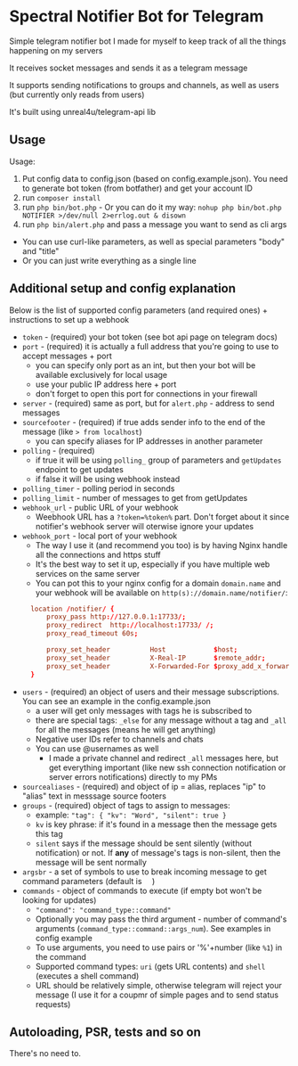 # Spectral Notifier Bot for Telegram

Simple telegram notifier bot I made for myself to keep track of all the things happening on my servers

It receives socket messages and sends it as a telegram message

It supports sending notifications to groups and channels, as well as users (but currently only reads from users)

It's built using unreal4u/telegram-api lib

## Usage

Usage:
1. Put config data to config.json (based on config.example.json). You need to generate bot token (from botfather) and get your account ID
2. run `composer install`
3. run `php bin/bot.php` - Or you can do it my way: `nohup php bin/bot.php NOTIFIER >/dev/null 2>errlog.out & disown`
4. run `php bin/alert.php` and pass a message you want to send as cli args
  * You can use curl-like parameters, as well as special parameters "body" and "title"
  * Or you can just write everything as a single line

## Additional setup and config explanation

Below is the list of supported config parameters (and required ones) + instructions to set up a webhook

* `token` - (required) your bot token (see bot api page on telegram docs)
* `port` - (required) it is actually a full address that you're going to use to accept messages + port 
  * you can specify only port as an int, but then your bot will be available exclusively for local usage
  * use your public IP address here + port
  * don't forget to open this port for connections in your firewall
* `server` - (required) same as port, but for `alert.php` - address to send messages
* `sourcefooter` - (required) if true adds sender info to the end of the message (like `> from localhost`)
  * you can specify aliases for IP addresses in another parameter
* `polling` - (required) 
  * if true it will be using `polling_` group of parameters and `getUpdates` endpoint to get updates
  * if false it will be using webhook instead
* `polling_timer` - polling period in seconds
* `polling_limit` - number of messages to get from getUpdates
* `webhook_url` - public URL of your webhook
  * Weebhook URL has a `?token=%token%` part. Don't forget about it since notifier's webhook server will oterwise ignore your updates
* `webhook_port` - local port of your webhook
  * The way I use it (and recommend you too) is by having Nginx handle all the connections and https stuff
  * It's the best way to set it up, especially if you have multiple web services on the same server
  * You can pot this to your nginx config for a domain `domain.name` and your webhook will be available on `http(s)://domain.name/notifier/`:
  ```conf
    location /notifier/ {
        proxy_pass http://127.0.0.1:17733/;
        proxy_redirect  http://localhost:17733/ /;
        proxy_read_timeout 60s;

        proxy_set_header          Host            $host;
        proxy_set_header          X-Real-IP       $remote_addr;
        proxy_set_header          X-Forwarded-For $proxy_add_x_forwarded_for;
    }
  ```
* `users` - (required) an object of users and their message subscriptions. You can see an example in the config.example.json
  * a user will get only messages with tags he is subscribed to
  * there are special tags: `_else` for any message without a tag and `_all` for all the messages (means he will get anything)
  * Negative user IDs refer to channels and chats
  * You can use @usernames as well
    * I made a private channel and redirect `_all` messages here, but get everything important (like new ssh connection notification or server errors notifications) directly to my PMs
* `sourcealiases` - (required) and object of ip = alias, replaces "ip" to "alias" text in messsage source footers
* `groups` - (required) object of tags to assign to messages:
  * example: `"tag": { "kv": "Word", "silent": true }`
  * `kv` is key phrase: if it's found in a message then the message gets this tag
  * `silent` says if the message should be sent silently (without notification) or not. If **any** of message's tags is non-silent, then the message will be sent normally
* `argsbr` - a set of symbols to use to break incoming message to get command parameters (default is `  `)
* `commands` - object of commands to execute (if empty bot won't be looking for updates)
  * ` "command": "command_type::command" `
  * Optionally you may pass the third argument - number of command's arguments (`command_type::command::args_num`). See examples in config example
  * To use arguments, you need to use pairs or '%'+number (like `%1`) in the command
  * Supported command types: `uri` (gets URL contents) and `shell` (executes a shell command)
  * URL should be relatively simple, otherwise telegram will reject your message (I use it for a coupmr of simple pages and to send status requests)

## Autoloading, PSR, tests and so on

There's no need to.